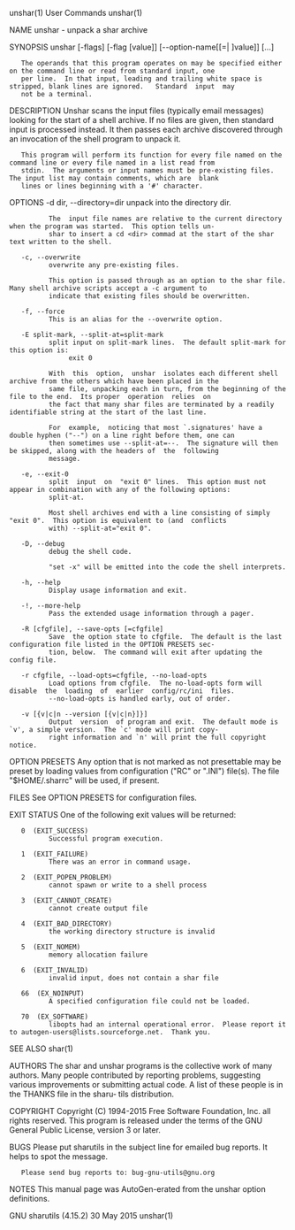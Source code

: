 unshar(1)                                                User Commands                                               unshar(1)

NAME
       unshar - unpack a shar archive

SYNOPSIS
       unshar [-flags] [-flag [value]] [--option-name[[=| ]value]] [<file>...]

       The operands that this program operates on may be specified either on the command line or read from standard input, one
       per line.  In that input, leading and trailing white space is stripped, blank lines are ignored.   Standard  input  may
       not be a terminal.

DESCRIPTION
       Unshar  scans  the  input  files  (typically email messages) looking for the start of a shell archive.  If no files are
       given, then standard input is processed instead.  It then passes each archive discovered through an invocation  of  the
       shell program to unpack it.

       This program will perform its function for every file named on the command line or every file named in a list read from
       stdin.  The arguments or input names must be pre-existing files.  The input list may contain comments, which are  blank
       lines or lines beginning with a '#' character.

OPTIONS
       -d dir, --directory=dir
              unpack into the directory dir.

              The  input file names are relative to the current directory when the program was started.  This option tells un‐
              shar to insert a cd <dir> commad at the start of the shar text written to the shell.

       -c, --overwrite
              overwrite any pre-existing files.

              This option is passed through as an option to the shar file.  Many shell archive scripts accept a -c argument to
              indicate that existing files should be overwritten.

       -f, --force
              This is an alias for the --overwrite option.

       -E split-mark, --split-at=split-mark
              split input on split-mark lines.  The default split-mark for this option is:
                   exit 0

              With  this  option,  unshar  isolates each different shell archive from the others which have been placed in the
              same file, unpacking each in turn, from the beginning of the file to the end.  Its proper  operation  relies  on
              the fact that many shar files are terminated by a readily identifiable string at the start of the last line.

              For  example,  noticing that most `.signatures' have a double hyphen ("--") on a line right before them, one can
              then sometimes use --split-at=--.  The signature will then be skipped, along with the headers of  the  following
              message.

       -e, --exit-0
              split  input  on  "exit 0" lines.  This option must not appear in combination with any of the following options:
              split-at.

              Most shell archives end with a line consisting of simply "exit 0".  This option is equivalent to (and  conflicts
              with) --split-at="exit 0".

       -D, --debug
              debug the shell code.

              "set -x" will be emitted into the code the shell interprets.

       -h, --help
              Display usage information and exit.

       -!, --more-help
              Pass the extended usage information through a pager.

       -R [cfgfile], --save-opts [=cfgfile]
              Save  the option state to cfgfile.  The default is the last configuration file listed in the OPTION PRESETS sec‐
              tion, below.  The command will exit after updating the config file.

       -r cfgfile, --load-opts=cfgfile, --no-load-opts
              Load options from cfgfile.  The no-load-opts form will disable  the  loading  of  earlier  config/rc/ini  files.
              --no-load-opts is handled early, out of order.

       -v [{v|c|n --version [{v|c|n}]}]
              Output  version  of program and exit.  The default mode is `v', a simple version.  The `c' mode will print copy‐
              right information and `n' will print the full copyright notice.

OPTION PRESETS
       Any option that is not marked as not presettable may be preset by loading values from configuration  ("RC"  or  ".INI")
       file(s).  The file "$HOME/.sharrc" will be used, if present.

FILES
       See OPTION PRESETS for configuration files.

EXIT STATUS
       One of the following exit values will be returned:

       0  (EXIT_SUCCESS)
              Successful program execution.

       1  (EXIT_FAILURE)
              There was an error in command usage.

       2  (EXIT_POPEN_PROBLEM)
              cannot spawn or write to a shell process

       3  (EXIT_CANNOT_CREATE)
              cannot create output file

       4  (EXIT_BAD_DIRECTORY)
              the working directory structure is invalid

       5  (EXIT_NOMEM)
              memory allocation failure

       6  (EXIT_INVALID)
              invalid input, does not contain a shar file

       66  (EX_NOINPUT)
              A specified configuration file could not be loaded.

       70  (EX_SOFTWARE)
              libopts had an internal operational error.  Please report it to autogen-users@lists.sourceforge.net.  Thank you.

SEE ALSO
       shar(1)

AUTHORS
       The  shar  and  unshar programs is the collective work of many authors.  Many people contributed by reporting problems,
       suggesting various improvements or submitting actual code.  A list of these people is in the THANKS file in the  sharu‐
       tils distribution.

COPYRIGHT
       Copyright  (C)  1994-2015 Free Software Foundation, Inc. all rights reserved.  This program is released under the terms
       of the GNU General Public License, version 3 or later.

BUGS
       Please put sharutils in the subject line for emailed bug reports.  It helps to spot the message.

       Please send bug reports to: bug-gnu-utils@gnu.org

NOTES
       This manual page was AutoGen-erated from the unshar option definitions.

GNU sharutils (4.15.2)                                    30 May 2015                                                unshar(1) 
